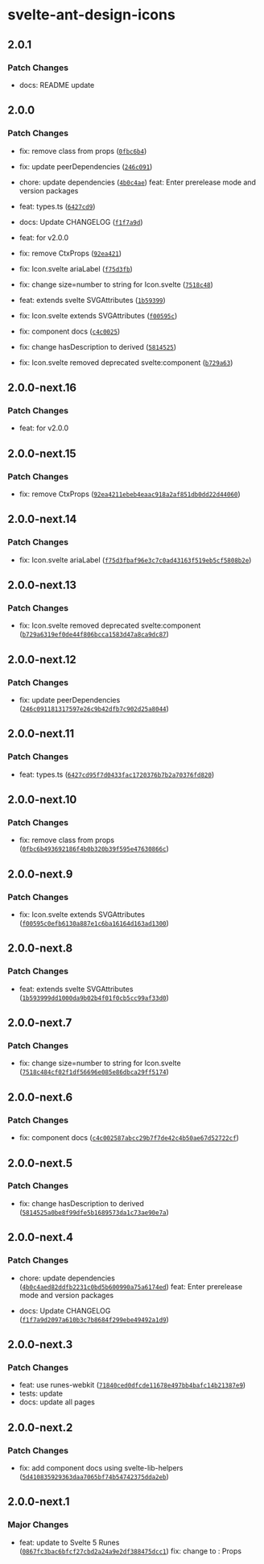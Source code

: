 # svelte-ant-design-icons

## 2.0.1

### Patch Changes

- docs: README update

## 2.0.0

### Patch Changes

- fix: remove class from props ([`0fbc6b4`](https://github.com/shinokada/svelte-ant-design-icons/commit/0fbc6b493692186f4b0b320b39f595e47630866c))

- fix: update peerDependencies ([`246c091`](https://github.com/shinokada/svelte-ant-design-icons/commit/246c091181317597e26c9b42dfb7c902d25a8044))

- chore: update dependencies ([`4b0c4ae`](https://github.com/shinokada/svelte-ant-design-icons/commit/4b0c4aed82ddfb2231c0bd5b600990a75a6174ed))
  feat: Enter prerelease mode and version packages

- feat: types.ts ([`6427cd9`](https://github.com/shinokada/svelte-ant-design-icons/commit/6427cd95f7d0433fac1720376b7b2a70376fd820))

- docs: Update CHANGELOG ([`f1f7a9d`](https://github.com/shinokada/svelte-ant-design-icons/commit/f1f7a9d2097a610b3c7b8684f299ebe49492a1d9))

- feat: for v2.0.0

- fix: remove CtxProps ([`92ea421`](https://github.com/shinokada/svelte-ant-design-icons/commit/92ea4211ebeb4eaac918a2af851db0dd22d44060))

- fix: Icon.svelte ariaLabel ([`f75d3fb`](https://github.com/shinokada/svelte-ant-design-icons/commit/f75d3fbaf96e3c7c0ad43163f519eb5cf5808b2e))

- fix: change size=number to string for Icon.svelte ([`7518c48`](https://github.com/shinokada/svelte-ant-design-icons/commit/7518c484cf02f1df56696e085e86dbca29ff5174))

- feat: extends svelte SVGAttributes<SVGElement> ([`1b59399`](https://github.com/shinokada/svelte-ant-design-icons/commit/1b593999dd1000da9b02b4f01f0cb5cc99af33d0))

- fix: Icon.svelte extends SVGAttributes<SVGElement> ([`f00595c`](https://github.com/shinokada/svelte-ant-design-icons/commit/f00595c0efb6130a887e1c6ba16164d163ad1300))

- fix: component docs ([`c4c0025`](https://github.com/shinokada/svelte-ant-design-icons/commit/c4c002587abcc29b7f7de42c4b50ae67d52722cf))

- fix: change hasDescription to derived ([`5814525`](https://github.com/shinokada/svelte-ant-design-icons/commit/5814525a0be8f99dfe5b1689573da1c73ae90e7a))

- fix: Icon.svelte removed deprecated svelte:component ([`b729a63`](https://github.com/shinokada/svelte-ant-design-icons/commit/b729a6319ef0de44f806bcca1583d47a8ca9dc87))

## 2.0.0-next.16

### Patch Changes

- feat: for v2.0.0

## 2.0.0-next.15

### Patch Changes

- fix: remove CtxProps ([`92ea4211ebeb4eaac918a2af851db0dd22d44060`](https://github.com/shinokada/svelte-ant-design-icons/commit/92ea4211ebeb4eaac918a2af851db0dd22d44060))

## 2.0.0-next.14

### Patch Changes

- fix: Icon.svelte ariaLabel ([`f75d3fbaf96e3c7c0ad43163f519eb5cf5808b2e`](https://github.com/shinokada/svelte-ant-design-icons/commit/f75d3fbaf96e3c7c0ad43163f519eb5cf5808b2e))

## 2.0.0-next.13

### Patch Changes

- fix: Icon.svelte removed deprecated svelte:component ([`b729a6319ef0de44f806bcca1583d47a8ca9dc87`](https://github.com/shinokada/svelte-ant-design-icons/commit/b729a6319ef0de44f806bcca1583d47a8ca9dc87))

## 2.0.0-next.12

### Patch Changes

- fix: update peerDependencies ([`246c091181317597e26c9b42dfb7c902d25a8044`](https://github.com/shinokada/svelte-ant-design-icons/commit/246c091181317597e26c9b42dfb7c902d25a8044))

## 2.0.0-next.11

### Patch Changes

- feat: types.ts ([`6427cd95f7d0433fac1720376b7b2a70376fd820`](https://github.com/shinokada/svelte-ant-design-icons/commit/6427cd95f7d0433fac1720376b7b2a70376fd820))

## 2.0.0-next.10

### Patch Changes

- fix: remove class from props ([`0fbc6b493692186f4b0b320b39f595e47630866c`](https://github.com/shinokada/svelte-ant-design-icons/commit/0fbc6b493692186f4b0b320b39f595e47630866c))

## 2.0.0-next.9

### Patch Changes

- fix: Icon.svelte extends SVGAttributes<SVGElement> ([`f00595c0efb6130a887e1c6ba16164d163ad1300`](https://github.com/shinokada/svelte-ant-design-icons/commit/f00595c0efb6130a887e1c6ba16164d163ad1300))

## 2.0.0-next.8

### Patch Changes

- feat: extends svelte SVGAttributes<SVGElement> ([`1b593999dd1000da9b02b4f01f0cb5cc99af33d0`](https://github.com/shinokada/svelte-ant-design-icons/commit/1b593999dd1000da9b02b4f01f0cb5cc99af33d0))

## 2.0.0-next.7

### Patch Changes

- fix: change size=number to string for Icon.svelte ([`7518c484cf02f1df56696e085e86dbca29ff5174`](https://github.com/shinokada/svelte-ant-design-icons/commit/7518c484cf02f1df56696e085e86dbca29ff5174))

## 2.0.0-next.6

### Patch Changes

- fix: component docs ([`c4c002587abcc29b7f7de42c4b50ae67d52722cf`](https://github.com/shinokada/svelte-ant-design-icons/commit/c4c002587abcc29b7f7de42c4b50ae67d52722cf))

## 2.0.0-next.5

### Patch Changes

- fix: change hasDescription to derived ([`5814525a0be8f99dfe5b1689573da1c73ae90e7a`](https://github.com/shinokada/svelte-ant-design-icons/commit/5814525a0be8f99dfe5b1689573da1c73ae90e7a))

## 2.0.0-next.4

### Patch Changes

- chore: update dependencies ([`4b0c4aed82ddfb2231c0bd5b600990a75a6174ed`](https://github.com/shinokada/svelte-ant-design-icons/commit/4b0c4aed82ddfb2231c0bd5b600990a75a6174ed))
  feat: Enter prerelease mode and version packages

- docs: Update CHANGELOG ([`f1f7a9d2097a610b3c7b8684f299ebe49492a1d9`](https://github.com/shinokada/svelte-ant-design-icons/commit/f1f7a9d2097a610b3c7b8684f299ebe49492a1d9))

## 2.0.0-next.3

### Patch Changes

- feat: use runes-webkit ([`71840ced0dfcde11678e497bb4bafc14b21387e9`](https://github.com/shinokada/svelte-ant-design-icons/commit/71840ced0dfcde11678e497bb4bafc14b21387e9))
- tests: update
- docs: update all pages

## 2.0.0-next.2

### Patch Changes

- fix: add component docs using svelte-lib-helpers ([`5d410835929363daa7065bf74b54742375dda2eb`](https://github.com/shinokada/svelte-ant-design-icons/commit/5d410835929363daa7065bf74b54742375dda2eb))

## 2.0.0-next.1

### Major Changes

- feat: update to Svelte 5 Runes ([`0867fc3bac6bfcf27cbd2a24a9e2df388475dcc1`](https://github.com/shinokada/svelte-ant-design-icons/commit/0867fc3bac6bfcf27cbd2a24a9e2df388475dcc1))
  fix: change <Props> to : Props
